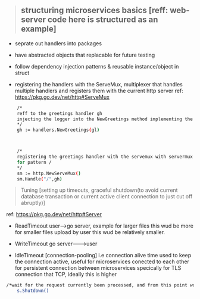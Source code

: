 > ## structuring microservices basics [reff: web-server code here is structured as an example]

- seprate out handlers into packages
- have abstracted objects that replacable for future testing
- follow dependency injection patterns & reusable instance/object in struct

- registering the handlers with the ServeMux, multiplexer that handles multiple handlers and registers them with the current http server ref: https://pkg.go.dev/net/http#ServeMux

```bash
    /*
	reff to the greetings handler gh
	injecting the logger into the NewGreetings method implementing the traces/logger instance of Greetings struct for greeting interface
	*/
	gh := handlers.NewGreetings(gl)



	/*
	registering the greetings handler with the servemux with servermux sm instance
	for pattern /
	*/
	sm := http.NewServeMux()
	sm.Handle("/",gh)

```

> Tuning [setting up timeouts, graceful shutdown(to avoid current database transaction or current active client connection to just cut off abruptly)]

ref: https://pkg.go.dev/net/http#Server

- ReadTimeout user-->go server, example for larger files this wud be more for smaller files upload by user this wud be relatively smaller.

- WriteTimeout go server--->user

- IdleTimeout [connection-pooling] i.e connection alive time used to keep the connection active, useful for microservices conected to each other for persistent connection between microservices specically for TLS connection that TCP, ideally this is higher

```bash
/*wait for the request currently been processed, and from this point wont take any more request and after current req are processed it shuts down the server */
	s.Shutdown()
```
